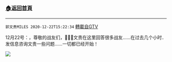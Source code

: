 ﻿###  [:house:返回首頁](https://github.com/ourhimalayas/txt)
---

`郭文贵MILES 2020-12-22T15:22:34` [轉載自GTV](https://gtv.org/web/#/UserInfo/5e596957357cc612d35a8044)

 12月22号：，尊敬的战友们，🙏🙏🙏文贵在这里回答很多战友……在过去几个小时．发信息咨询文贵一些问题……一切都已经开始！

[![](https://filegroup.gtv.org/cdn-cgi/image/width=600/https://filegroup.gtv.org/group5/web/20201222/15/22/0/ab6253fe995fb5470e9a9dd66739cc6d.jpg)](https://filegroup.gtv.org/group5/web/20201222/15/22/0/305699a17d38594700deaa2ca04d0cb5.mp4)